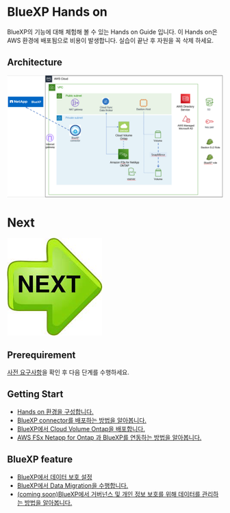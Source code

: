 # BlueXP Hands on
BlueXP의 기능에 대해 체험해 볼 수 있는 Hands on Guide 입니다.
이 Hands on은 AWS 환경에 배포됨으로 비용이 발생합니다.
실습이 끝난 후 자원을 꼭 삭제 하세요.

## Architecture
![Alt text](./Images/readme-0.png)

# Next
[![Next.png](./Images/Next.png)](../QuickStart/Readme.md)

## Prerequirement 
[사전 요구사항](../QuickStart/Lab_Pre_Requirement.md)을 확인 후 다음 단계를 수행하세요.

## Getting Start
- [Hands on 환경을 구성합니다.](../QuickStart/Readme.md)
- [BlueXP connector를 배포하는 방법을 알아봅니다.](./Create_BlueXP_Connector/Readme.md)
- [BlueXP에서 Cloud Volume Ontap을 배포합니다.](./CVO/Readme.md)
- [AWS FSx Netapp for Ontap 과 BlueXP를 연동하는 방법을 알아봅니다.](./FSxN/readme.md)

## BlueXP feature
- [BlueXP에서 데이터 보호 설정](./Data_Protection/Readme.md)
- [BlueXP에서 Data Migration을 수행합니다.](./Data_Migration/Readme.md)
- [(coming soon)BlueXP에서 거버넌스 및 개인 정보 보호를 위해 데이터를 관리하는 방법을 알아봅니다.]()

